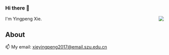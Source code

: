 ### Hi there 👋

<img align="right" src="https://count.getloli.com/get/@:sanqi377?theme=moebooru">I'm Yingpeng Xie.

## About

📫 My email: xieyingpeng2017@email.szu.edu.cn

<!--
**Xyporz/Xyporz** is a ✨ _special_ ✨ repository because its `README.md` (this file) appears on your GitHub profile.

Here are some ideas to get you started:

- 🔭 I’m currently working on ...
- 🌱 I’m currently learning ...
- 👯 I’m looking to collaborate on ...
- 🤔 I’m looking for help with ...
- 💬 Ask me about ...
- 📫 How to reach me: ...
- 😄 Pronouns: ...
- ⚡ Fun fact: ...
-->
